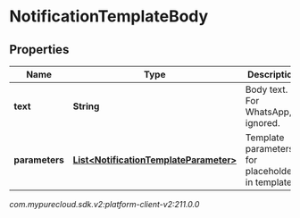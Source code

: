 # NotificationTemplateBody


## Properties

| Name | Type | Description | Notes |
| ------------ | ------------- | ------------- | ------------- |
| **text** | **String** | Body text. For WhatsApp, ignored. |  [optional] |
| **parameters** | [**List&lt;NotificationTemplateParameter&gt;**](NotificationTemplateParameter) | Template parameters for placeholders in template. |  |




_com.mypurecloud.sdk.v2:platform-client-v2:211.0.0_
